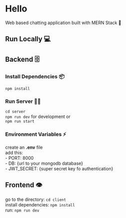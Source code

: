 # Hello
Web based chatting application built with MERN Stack 💬

## Run Locally 💻

## Backend 🗄
### Install Dependencies 📦
```npm install```
### Run Server 🏃‍♂️
```cd server```
<br>
```npm run dev``` for development or
<br>
```npm run start```

### Environment Variables ⚡
create an **.env** file
<br>
add this:<br>
    - PORT: 8000 <br>
    - DB: {url to your mongodb database} <br>
    - JWT_SECRET: {super secret key fo authentication} <br>

## Frontend 👁
go to the directory: ```cd client``` <br>
install dependencies: ```npm install``` <br>
run: ```npm run dev```